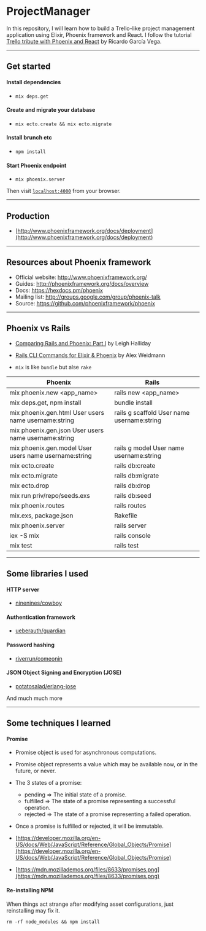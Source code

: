 # ProjectManager

In this repository, I will learn how to build a Trello-like project management application using Elixir, Phoenix framework and React. I follow the tutorial [Trello tribute with Phoenix and React](https://github.com/bigardone/phoenix-trello) by Ricardo García Vega.

---

## Get started

#### Install dependencies
- `mix deps.get`

#### Create and migrate your database
- `mix ecto.create && mix ecto.migrate`

#### Install brunch etc
- `npm install`

#### Start Phoenix endpoint
- `mix phoenix.server`

Then visit [`localhost:4000`](http://localhost:4000) from your browser.

---

## Production

- [http://www.phoenixframework.org/docs/deployment](http://www.phoenixframework.org/docs/deployment)

---

## Resources about Phoenix framework

  * Official website: http://www.phoenixframework.org/
  * Guides: http://phoenixframework.org/docs/overview
  * Docs: https://hexdocs.pm/phoenix
  * Mailing list: http://groups.google.com/group/phoenix-talk
  * Source: https://github.com/phoenixframework/phoenix

---

## Phoenix vs Rails

- [Comparing Rails and Phoenix: Part I](https://blog.codeship.com/comparing-rails-and-phoenix-part-i/) by Leigh Halliday
- [Rails CLI Commands for Elixir & Phoenix](https://blog.fourk.io/rails-cli-commands-for-elixir-phoenix-88cb7da45fe7#.z2s6njfm6) by Alex Weidmann

- `mix` is like `bundle` but alse `rake`

| Phoenix                                                | Rails                                      |   |
|---                                                     |---                                         |---|
| mix phoenix.new <app_name>                             | rails new <app_name>                       |   |
| mix deps.get, npm install                              | bundle install                             |   |
| mix phoenix.gen.html User users name username:string   | rails g scaffold User name username:string |   |
| mix phoenix.gen.json User users name username:string   |                                            |   |
| mix phoenix.gen.model User users name username:string  | rails g model User name username:string    |   |
| mix ecto.create                                        | rails db:create                            |   |
| mix ecto.migrate                                       | rails db:migrate                           |   |
| mix ecto.drop                                          | rails db:drop                              |   |
| mix run priv/repo/seeds.exs                            | rails db:seed                              |   |
| mix phoenix.routes                                     | rails routes                               |   |
| mix.exs, package.json                                  | Rakefile                                   |   |
| mix phoenix.server                                     | rails server                               |   |
| iex -S mix                                             | rails console                              |   |
| mix test                                               | rails test                                 |   |

---

## Some libraries I used

#### HTTP server
- [ninenines/cowboy](https://github.com/ninenines/cowboy)

#### Authentication framework
- [ueberauth/guardian](https://github.com/ueberauth/guardian)

#### Password hashing
- [riverrun/comeonin](https://github.com/riverrun/comeonin)

#### JSON Object Signing and Encryption (JOSE)
- [potatosalad/erlang-jose](https://github.com/potatosalad/erlang-jose)

And much much more

---

## Some techniques I learned

#### Promise
- Promise object is used for asynchronous computations.
- Promise object represents a value which may be available now, or in the future, or never.

- The 3 states of a promise:
  + pending   => The initial state of a promise.
  + fulfilled => The state of a promise representing a successful operation.
  + rejected  => The state of a promise representing a failed operation.
- Once a promise is fulfilled or rejected, it will be immutable.
- [https://developer.mozilla.org/en-US/docs/Web/JavaScript/Reference/Global_Objects/Promise](https://developer.mozilla.org/en-US/docs/Web/JavaScript/Reference/Global_Objects/Promise)
- [https://mdn.mozillademos.org/files/8633/promises.png](https://mdn.mozillademos.org/files/8633/promises.png)

#### Re-installing NPM

When things act strange after modifying asset configurations, just reinstalling may fix it.

```
rm -rf node_modules && npm install
```
